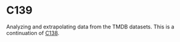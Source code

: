 # C139

Analyzing and extrapolating data from the TMDB datasets. This is a continuation of [C138](https://github.com/ParadoxFlame/C138).
